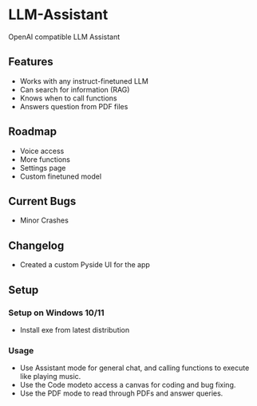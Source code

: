 # LLM-Assistant
OpenAI compatible LLM Assistant

## Features
* Works with any instruct-finetuned LLM
* Can search for information (RAG)
* Knows when to call functions
* Answers question from PDF files

## Roadmap
* Voice access
* More functions
* Settings page
* Custom finetuned model

## Current Bugs
* Minor Crashes

## Changelog
* Created a custom Pyside UI for the app

## Setup
### Setup on Windows 10/11
* Install exe from latest distribution

### Usage
* Use Assistant mode for general chat, and calling functions to execute like playing music.
* Use the Code modeto access a canvas for coding and bug fixing.
* Use the PDF mode to read through PDFs and answer queries.




